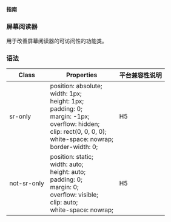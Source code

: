 #### <span class="text-lg text-gray-500 font-normal">指南</span>

<div class="w-screen"></div>

### 屏幕阅读器
<a-typography-text>
    用于改善屏幕阅读器的可访问性的功能类。
</a-typography-text>

<CssPrefix />

### 语法
| Class | Properties | 平台兼容性说明
| --- | --- | ---
| <a-link status="success">sr-only</a-link> | <a-link>position: absolute;</a-link><br/><a-link>width: 1px;</a-link><br/><a-link>height: 1px;</a-link><br/><a-link>padding: 0;</a-link><br/><a-link>margin: -1px;</a-link><br/><a-link>overflow: hidden;</a-link><br/><a-link>clip: rect(0, 0, 0, 0);</a-link><br/><a-link>white-space: nowrap;</a-link><br/><a-link>border-width: 0;</a-link> | H5
| <a-link status="success">not-sr-only</a-link> | <a-link>position: static;</a-link><br/><a-link>width: auto;</a-link><br/><a-link>height: auto;</a-link><br/><a-link>padding: 0;</a-link><br/><a-link>margin: 0;</a-link><br/><a-link>overflow: visible;</a-link><br/><a-link>clip: auto;</a-link><br/><a-link>white-space: nowrap;</a-link><br/> | H5